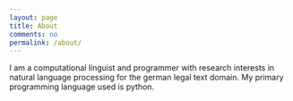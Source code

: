 ```yaml
---
layout: page
title: About
comments: no
permalink: /about/
---
```

I am a computational linguist and programmer with research interests in natural
language processing for the german legal text domain. My primary programming language
used is python.
